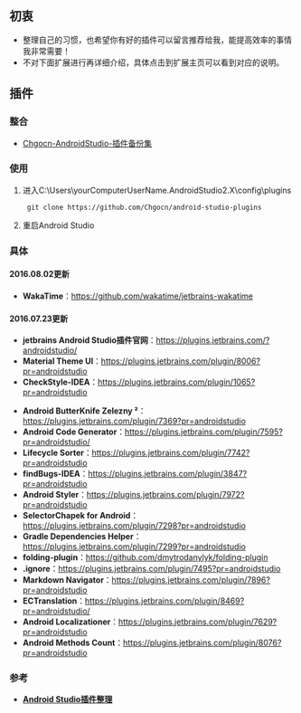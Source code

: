 ## 初衷

- 整理自己的习惯，也希望你有好的插件可以留言推荐给我，能提高效率的事情我非常需要！
- 不对下面扩展进行再详细介绍，具体点击到扩展主页可以看到对应的说明。


## 插件

### 整合

- [Chgocn-AndroidStudio-插件备份集](https://github.com/Chgocn/android-studio-plugins)

### 使用

1. 进入C:\Users\yourComputerUserName\.AndroidStudio2.X\config\plugins

        git clone https://github.com/Chgocn/android-studio-plugins

2. 重启Android Studio

### 具体

#### 2016.08.02更新
- **WakaTime**：<https://github.com/wakatime/jetbrains-wakatime>

#### 2016.07.23更新
- **jetbrains Android Studio插件官网**：<https://plugins.jetbrains.com/?androidstudio/>
- **Material Theme UI**：<https://plugins.jetbrains.com/plugin/8006?pr=androidstudio>
- **CheckStyle-IDEA**：<https://plugins.jetbrains.com/plugin/1065?pr=androidstudio>
<!-- //- **.ignore**：<https://addons.mozilla.org/zh-CN/firefox/addon/xmarks-sync> -->
- **Android ButterKnife Zelezny ²**：<https://plugins.jetbrains.com/plugin/7369?pr=androidstudio>
- **Android Code Generator**：<https://plugins.jetbrains.com/plugin/7595?pr=androidstudio/>
- **Lifecycle Sorter**：<https://plugins.jetbrains.com/plugin/7742?pr=androidstudio>
- **findBugs-IDEA**：<https://plugins.jetbrains.com/plugin/3847?pr=androidstudio>
- **Android Styler**：<https://plugins.jetbrains.com/plugin/7972?pr=androidstudio>
- **SelectorChapek for Android**：<https://plugins.jetbrains.com/plugin/7298?pr=androidstudio>
- **Gradle Dependencies Helper**：<https://plugins.jetbrains.com/plugin/7299?pr=androidstudio>
- **folding-plugin**：<https://github.com/dmytrodanylyk/folding-plugin>
- **.ignore**：<https://plugins.jetbrains.com/plugin/7495?pr=androidstudio>
- **Markdown Navigator**：<https://plugins.jetbrains.com/plugin/7896?pr=androidstudio>
- **ECTranslation**：<https://plugins.jetbrains.com/plugin/8469?pr=androidstudio/>
- **Android Localizationer**：<https://plugins.jetbrains.com/plugin/7629?pr=androidstudio>
- **Android Methods Count**：<https://plugins.jetbrains.com/plugin/8076?pr=androidstudio>


### 参考

- [**Android Studio插件整理**](https://gold.xitu.io/entry/57909b46128fe1005693acf8)
